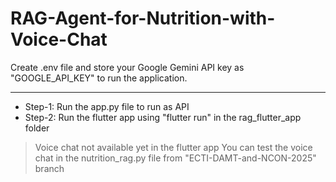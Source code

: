 # RAG-Agent-for-Nutrition-with-Voice-Chat

Create .env file and store your Google Gemini API key as "GOOGLE_API_KEY" to run the application.

___

* Step-1: Run the app.py file to run as API
* Step-2: Run the flutter app using "flutter run" in the rag_flutter_app folder

> Voice chat not available yet in the flutter app
> You can test the voice chat in the nutrition_rag.py file from "ECTI-DAMT-and-NCON-2025" branch
